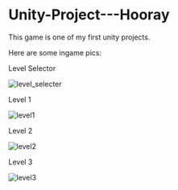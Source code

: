 # Unity-Project---Hooray

This game is one of my first unity projects.

Here are some ingame pics:

Level Selector

![level_selecter](https://user-images.githubusercontent.com/54328209/97080556-ed30a300-1604-11eb-968d-f5473b616dbc.png)

Level 1

![level1](https://user-images.githubusercontent.com/54328209/97080593-2832d680-1605-11eb-8995-217eef5d858f.png)

Level 2

![level2](https://user-images.githubusercontent.com/54328209/97080601-3e409700-1605-11eb-98e0-b2f89f2eaee7.png)

Level 3 

![level3](https://user-images.githubusercontent.com/54328209/97080609-48fb2c00-1605-11eb-8d4f-78b2d7b54b5b.png)
